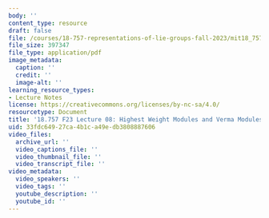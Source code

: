 ```yaml
---
body: ''
content_type: resource
draft: false
file: /courses/18-757-representations-of-lie-groups-fall-2023/mit18_757_f23_lec08.pdf
file_size: 397347
file_type: application/pdf
image_metadata:
  caption: ''
  credit: ''
  image-alt: ''
learning_resource_types:
- Lecture Notes
license: https://creativecommons.org/licenses/by-nc-sa/4.0/
resourcetype: Document
title: '18.757 F23 Lecture 08: Highest Weight Modules and Verma Modules'
uid: 33fdc649-27ca-4b1c-a49e-db3808887606
video_files:
  archive_url: ''
  video_captions_file: ''
  video_thumbnail_file: ''
  video_transcript_file: ''
video_metadata:
  video_speakers: ''
  video_tags: ''
  youtube_description: ''
  youtube_id: ''
---
```

